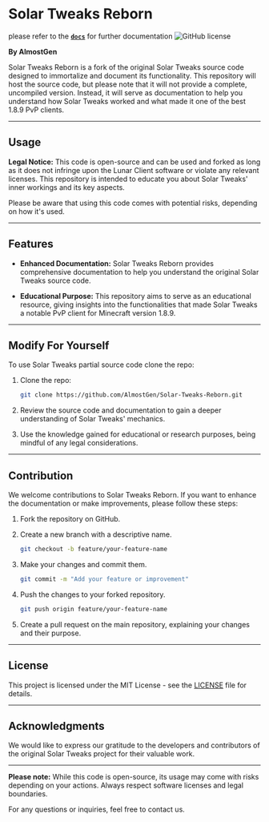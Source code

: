 # Solar Tweaks Reborn
please refer to the [**`docs`**](https://github.com/AlmostGen/Solar-Tweaks-Reborn/tree/main/docs) for further documentation
![GitHub license](https://img.shields.io/badge/License-MIT-blue.svg)

**By AlmostGen**

Solar Tweaks Reborn is a fork of the original Solar Tweaks source code designed to immortalize and document its functionality. This repository will host the source code, but please note that it will not provide a complete, uncompiled version. Instead, it will serve as documentation to help you understand how Solar Tweaks worked and what made it one of the best 1.8.9 PvP clients.

---

## Usage

**Legal Notice:** This code is open-source and can be used and forked as long as it does not infringe upon the Lunar Client software or violate any relevant licenses. This repository is intended to educate you about Solar Tweaks' inner workings and its key aspects.

Please be aware that using this code comes with potential risks, depending on how it's used.

---

## Features

- **Enhanced Documentation:** Solar Tweaks Reborn provides comprehensive documentation to help you understand the original Solar Tweaks source code.

- **Educational Purpose:** This repository aims to serve as an educational resource, giving insights into the functionalities that made Solar Tweaks a notable PvP client for Minecraft version 1.8.9.

---

## Modify For Yourself

To use Solar Tweaks partial source code clone the repo:

1. Clone the repo:
   ```sh
   git clone https://github.com/AlmostGen/Solar-Tweaks-Reborn.git
   ```

2. Review the source code and documentation to gain a deeper understanding of Solar Tweaks' mechanics.

3. Use the knowledge gained for educational or research purposes, being mindful of any legal considerations.

---

## Contribution

We welcome contributions to Solar Tweaks Reborn. If you want to enhance the documentation or make improvements, please follow these steps:

1. Fork the repository on GitHub.

2. Create a new branch with a descriptive name.
   ```sh
   git checkout -b feature/your-feature-name
   ```

3. Make your changes and commit them.
   ```sh
   git commit -m "Add your feature or improvement"
   ```

4. Push the changes to your forked repository.
   ```sh
   git push origin feature/your-feature-name
   ```

5. Create a pull request on the main repository, explaining your changes and their purpose.

---

## License

This project is licensed under the MIT License - see the [LICENSE](LICENSE) file for details.

---

## Acknowledgments

We would like to express our gratitude to the developers and contributors of the original Solar Tweaks project for their valuable work.

---

**Please note:** While this code is open-source, its usage may come with risks depending on your actions. Always respect software licenses and legal boundaries.

For any questions or inquiries, feel free to contact us.
